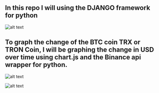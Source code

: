 ## In this repo I will using the DJANGO framework for python
![alt text](https://i.imgur.com/VEGEAT0.png "Logo Title Text 1")
## To graph the change of the BTC coin TRX or TRON Coin, I will be graphing the change in USD over time using chart.js and the Binance api wrapper for python.
![alt text](http://www.chartjs.org/img/chartjs-logo.svg "Logo Title Text 1")



![alt text](https://i.imgur.com/iz7eS01.png "Logo Title Text 1")
